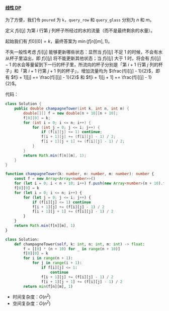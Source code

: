 ﻿#### [线性 DP](https://leetcode.cn/problems/champagne-tower/solutions/1981121/by-ac_oier-c8jn/)

为了方便，我们令 `poured` 为 `k`，`query_row` 和 `query_glass` 分别为 $n$ 和 $m$。

定义 $f[i][j]$ 为第 $i$ 行第 $j$ 列杯子所经过的水的流量（而不是最终剩余的水量）。

起始我们有 $f[0][0]=k$，最终答案为 $\min(f[n][m], 1)$。

不失一般性考虑 $f[i][j]$ 能够更新哪些状态：显然当 $f[i][j]$ 不足 $1$ 的时候，不会有水从杯子里溢出，即 $f[i][j]$ 将不能更新其他状态；当 $f[i][j]$ 大于 $1$ 时，将会有 $f[i][j] − 1$ 的水会等量留到下一行的杯子里，所流向的杯子分别是「第 $i + 1$ 行第 $j$ 列的杯子」和「第 $i + 1$ 行第 $j + 1$ 列的杯子」，增加流量均为 $\frac{f[i][j] - 1}{2}$，即有 $f[i + 1][j] += \frac{f[i][j] - 1}{2}$ 和 $f[i + 1][j + 1] += \frac{f[i][j] - 1}{2}$。

代码：

```java
class Solution {
    public double champagneTower(int k, int n, int m) {
        double[][] f = new double[n + 10][n + 10];
        f[0][0] = k;
        for (int i = 0; i <= n; i++) {
            for (int j = 0; j <= i; j++) {
                if (f[i][j] <= 1) continue;
                f[i + 1][j] += (f[i][j] - 1) / 2;
                f[i + 1][j + 1] += (f[i][j] - 1) / 2;
            }
        }
        return Math.min(f[n][m], 1);
    }
}
```

```typescript
function champagneTower(k: number, n: number, m: number): number {
    const f = new Array<Array<number>>()
    for (let i = 0; i < n + 10; i++) f.push(new Array<number>(n + 10).fill(0))
    f[0][0] = k
    for (let i = 0; i <= n; i++) {
        for (let j = 0; j <= i; j++) {
            if (f[i][j] <= 1) continue
            f[i + 1][j] += (f[i][j] - 1) / 2
            f[i + 1][j + 1] += (f[i][j] - 1) / 2
        }
    }
    return Math.min(f[n][m], 1)
}
```

```python
class Solution:
    def champagneTower(self, k: int, n: int, m: int) -> float:
        f = [[0] * (n + 10) for _ in range(n + 10)]
        f[0][0] = k
        for i in range(n + 1):
            for j in range(i + 1):
                if f[i][j] <= 1:
                    continue
                f[i + 1][j] += (f[i][j] - 1) / 2
                f[i + 1][j + 1] += (f[i][j] - 1) / 2
        return min(f[n][m], 1)
```

-   时间复杂度：$O(n^2)$
-   空间复杂度：$O(n^2)$
